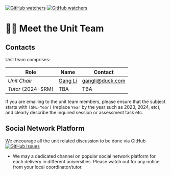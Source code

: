 [![GitHub watchers](https://img.shields.io/badge/tulip--lab-Statistical--Machine--Learning-brightgreen)](../README.md)
[![GitHub watchers](https://img.shields.io/badge/Module-Induction-orange)](README.md)

# :man_teacher: Meet the Unit Team

## Contacts  

Unit team comprises:  

| Role | Name  | Contact |
| -------------- | ------------| ----- | 
| *Unit Chair* | [Gang Li](https://member.acm.org/~gangli) |   gangli@duck.com  |
| *Tutor* (2024-SRM) | TBA | TBA |

If you are emailing to the unit team members, please ensure that the subject starts with `[SML-Year]` (replace `Year` by the year such as 2023, 2024, etc), and clearly describe the inquired session or assessment task etc.

## Social Network Platform  

We encourage all the unit related discussion to be done via GitHub 
[![GitHub issues](https://img.shields.io/github/issues/tulip-lab/statistical-machine-learning)](https://github.com/tulip-lab/statistical-machine-learning/issues)

- We may a dedicated channel on popular social network platform for each delivery in different universities. Please watch out for any notice from your local coordinator/tutor.


